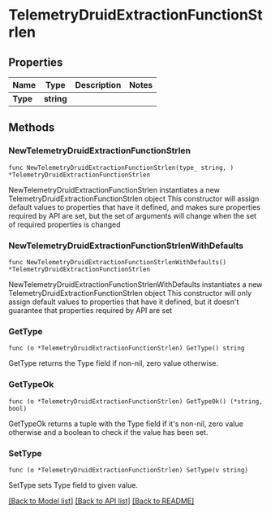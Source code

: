 # TelemetryDruidExtractionFunctionStrlen

## Properties

Name | Type | Description | Notes
------------ | ------------- | ------------- | -------------
**Type** | **string** |  | 

## Methods

### NewTelemetryDruidExtractionFunctionStrlen

`func NewTelemetryDruidExtractionFunctionStrlen(type_ string, ) *TelemetryDruidExtractionFunctionStrlen`

NewTelemetryDruidExtractionFunctionStrlen instantiates a new TelemetryDruidExtractionFunctionStrlen object
This constructor will assign default values to properties that have it defined,
and makes sure properties required by API are set, but the set of arguments
will change when the set of required properties is changed

### NewTelemetryDruidExtractionFunctionStrlenWithDefaults

`func NewTelemetryDruidExtractionFunctionStrlenWithDefaults() *TelemetryDruidExtractionFunctionStrlen`

NewTelemetryDruidExtractionFunctionStrlenWithDefaults instantiates a new TelemetryDruidExtractionFunctionStrlen object
This constructor will only assign default values to properties that have it defined,
but it doesn't guarantee that properties required by API are set

### GetType

`func (o *TelemetryDruidExtractionFunctionStrlen) GetType() string`

GetType returns the Type field if non-nil, zero value otherwise.

### GetTypeOk

`func (o *TelemetryDruidExtractionFunctionStrlen) GetTypeOk() (*string, bool)`

GetTypeOk returns a tuple with the Type field if it's non-nil, zero value otherwise
and a boolean to check if the value has been set.

### SetType

`func (o *TelemetryDruidExtractionFunctionStrlen) SetType(v string)`

SetType sets Type field to given value.



[[Back to Model list]](../README.md#documentation-for-models) [[Back to API list]](../README.md#documentation-for-api-endpoints) [[Back to README]](../README.md)


